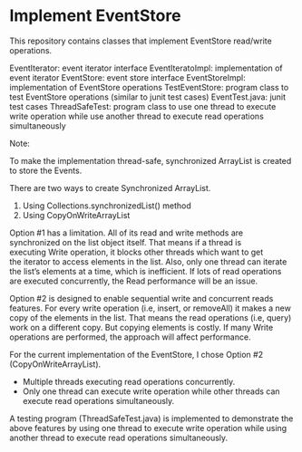# Implement EventStore

This repository contains classes that implement EventStore read/write operations. 

EventIterator: event iterator interface
EventIteratoImpl: implementation of event iterator
EventStore: event store interface
EventStoreImpl: implementation of EventStore operations
TestEventStore: program class to test EventStore operations (similar to junit test cases)
EventTest.java: junit test cases 
ThreadSafeTest: program class to use one thread to execute write operation while use another thread to execute read operations simultaneously

Note: 

To make the implementation thread-safe, synchronized ArrayList is created to store the Events.

There are two ways to create Synchronized ArrayList.
1. Using Collections.synchronizedList() method
2. Using CopyOnWriteArrayList

Option #1 has a limitation. All of its read and write methods are synchronized on the list object itself. That means if a thread is executing Write operation, it blocks other threads which want to get the iterator to access elements in the list. Also, only one thread can iterate the list’s elements at a time, which is inefficient. If lots of read operations are executed concurrently, the Read performance will be an issue.

Option #2 is designed to enable sequential write and concurrent reads features. For every write operation (i.e, insert, or removeAll) it makes a new copy of the elements in the list. That means the read operations (i.e, query) work on a different copy. But copying elements is costly. If many Write operations are performed, the approach will affect performance.

For the current implementation of the EventStore, I chose Option #2 (CopyOnWriteArrayList).
* Multiple threads executing read operations concurrently.
* Only one thread can execute write operation while other threads can execute read operations simultaneously.

A testing program (ThreadSafeTest.java) is implemented to demonstrate the above features by using one thread to execute write operation while using another thread to execute read operations simultaneously. 

